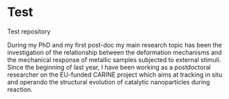 # Test
Test repository

During my PhD and my first post-doc my main research topic has been the investigation of the relationship between the deformation mechanisms and the mechanical response of metallic samples subjected to external stimuli. Since the beginning of last year, I have been working as a postdoctoral researcher on the EU-funded CARINE project which aims at tracking in situ and operando the structural evolution of catalytic nanoparticles during reaction.

